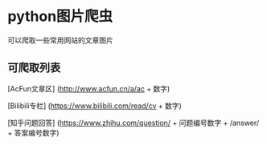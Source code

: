 # python图片爬虫
可以爬取一些常用网站的文章图片

## 可爬取列表
[AcFun文章区]
(http://www.acfun.cn/a/ac + 数字)

[Bilibili专栏]
(https://www.bilibili.com/read/cv + 数字)

[知乎问题回答]
(https://www.zhihu.com/question/ + 问题编号数字 + /answer/ + 答案编号数字)